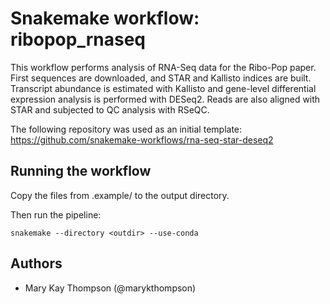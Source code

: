 # Snakemake workflow: ribopop_rnaseq

This workflow performs analysis of RNA-Seq data for the Ribo-Pop paper.
First sequences are downloaded, and STAR and Kallisto indices are built.
Transcript abundance is estimated with Kallisto and gene-level differential
expression analysis is performed with DESeq2. Reads are also aligned with STAR
and subjected to QC analysis with RSeQC.

The following repository was used as an initial template:
https://github.com/snakemake-workflows/rna-seq-star-deseq2

## Running the workflow

Copy the files from .example/ to the output directory.

Then run the pipeline:

    snakemake --directory <outdir> --use-conda

## Authors

* Mary Kay Thompson (@marykthompson)
